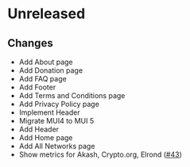 # Unreleased

## Changes

- Add About page
- Add Donation page
- Add FAQ page
- Add Footer
- Add Terms and Conditions page
- Add Privacy Policy page
- Implement Header
- Migrate MUI4 to MUI 5
- Add Header
- Add Home page
- Add All Networks page
- Show metrics for Akash, Crypto.org, Elrond ([\#43](https://github.com/forbole/big-dipper-landing-revamp/issues/43))
